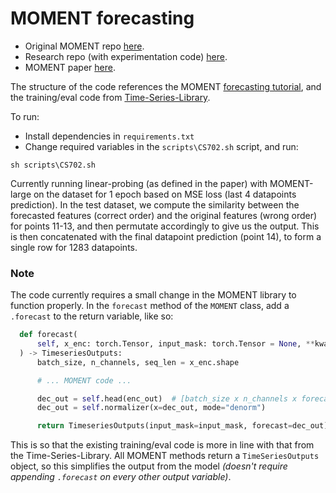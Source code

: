 # MOMENT forecasting

- Original MOMENT repo [here](https://github.com/moment-timeseries-foundation-model/moment).
- Research repo (with experimentation code) [here](https://github.com/moment-timeseries-foundation-model/moment-research).
- MOMENT paper [here](https://arxiv.org/abs/2402.03885).

The structure of the code references the MOMENT [forecasting tutorial](https://github.com/moment-timeseries-foundation-model/moment/blob/main/tutorials/forecasting.ipynb), and the training/eval code from [Time-Series-Library](https://github.com/thuml/Time-Series-Library/blob/main/tutorial/TimesNet_tutorial.ipynb).

To run:
- Install dependencies in `requirements.txt`
- Change required variables in the `scripts\CS702.sh` script, and run:
```
sh scripts\CS702.sh
```

Currently running linear-probing (as defined in the paper) with MOMENT-large on the dataset for 1 epoch based on MSE loss (last 4 datapoints prediction). In the test dataset, we compute the similarity between the forecasted features (correct order) and the original features (wrong order) for points 11-13, and then permutate accordingly to give us the output. This is then concatenated with the final datapoint prediction (point 14), to form a single row for 1283 datapoints.

### Note
The code currently requires a small change in the MOMENT library to function properly. In the `forecast` method of the `MOMENT` class, add a `.forecast` to the return variable, like so:
``` python
  def forecast(
      self, x_enc: torch.Tensor, input_mask: torch.Tensor = None, **kwargs
  ) -> TimeseriesOutputs:
      batch_size, n_channels, seq_len = x_enc.shape

      # ... MOMENT code ...

      dec_out = self.head(enc_out)  # [batch_size x n_channels x forecast_horizon]
      dec_out = self.normalizer(x=dec_out, mode="denorm")

      return TimeseriesOutputs(input_mask=input_mask, forecast=dec_out).forecast
```
This is so that the existing training/eval code is more in line with that from the Time-Series-Library. All MOMENT methods return a `TimeSeriesOutputs` object, so this simplifies the output from the model _(doesn't require appending `.forecast` on every other output variable)_.
